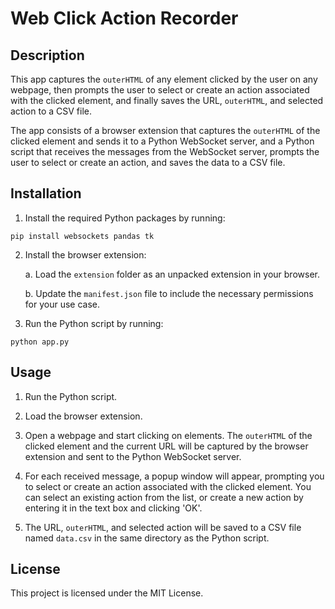 # Web Click Action Recorder

## Description
This app captures the `outerHTML` of any element clicked by the user on any webpage, then prompts the user to select or create an action associated with the clicked element, and finally saves the URL, `outerHTML`, and selected action to a CSV file.

The app consists of a browser extension that captures the `outerHTML` of the clicked element and sends it to a Python WebSocket server, and a Python script that receives the messages from the WebSocket server, prompts the user to select or create an action, and saves the data to a CSV file.

## Installation

1. Install the required Python packages by running:
```
pip install websockets pandas tk
```

2. Install the browser extension:

    a. Load the `extension` folder as an unpacked extension in your browser.

    b. Update the `manifest.json` file to include the necessary permissions for your use case.

3. Run the Python script by running:
```
python app.py
```

## Usage

1. Run the Python script.

2. Load the browser extension.

3. Open a webpage and start clicking on elements. The `outerHTML` of the clicked element and the current URL will be captured by the browser extension and sent to the Python WebSocket server.

4. For each received message, a popup window will appear, prompting you to select or create an action associated with the clicked element. You can select an existing action from the list, or create a new action by entering it in the text box and clicking 'OK'.

5. The URL, `outerHTML`, and selected action will be saved to a CSV file named `data.csv` in the same directory as the Python script.

## License

This project is licensed under the MIT License.